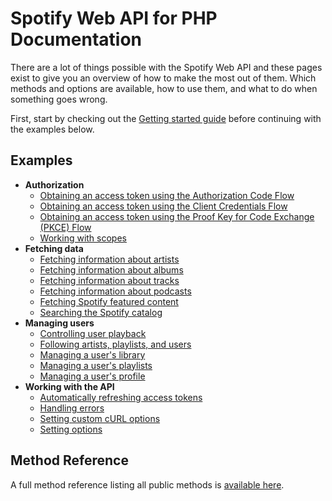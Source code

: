 # Spotify Web API for PHP Documentation
There are a lot of things possible with the Spotify Web API and these pages exist to give you an overview of how to make the most out of them. Which methods and options are available, how to use them, and what to do when something goes wrong.

First, start by checking out the [Getting started guide](/docs/getting-started.md) before continuing with the examples below.

## Examples
* **Authorization**
    * [Obtaining an access token using the Authorization Code Flow](/docs/examples/access-token-with-authorization-code-flow.md)
    * [Obtaining an access token using the Client Credentials Flow](/docs/examples/access-token-with-client-credentials-flow.md)
    * [Obtaining an access token using the Proof Key for Code Exchange (PKCE) Flow](/docs/examples/access-token-with-pkce-flow.md)
    * [Working with scopes](/docs/examples/working-with-scopes.md)
* **Fetching data**
    * [Fetching information about artists](/docs/examples/fetching-artist-information.md)
    * [Fetching information about albums](/docs/examples/fetching-album-information.md)
    * [Fetching information about tracks](/docs/examples/fetching-track-information.md)
    * [Fetching information about podcasts](/docs/examples/fetching-podcast-information.md)
    * [Fetching Spotify featured content](/docs/examples/fetching-spotify-featured-content.md)
    * [Searching the Spotify catalog](/docs/examples/searching-the-spotify-catalog.md)
* **Managing users**
    * [Controlling user playback](/docs/examples/controlling-user-playback.md)
    * [Following artists, playlists, and users](/docs/examples/following-artists-playlists-and-users.md)
    * [Managing a user's library](/docs/examples/managing-user-library.md)
    * [Managing a user's playlists](/docs/examples/managing-user-playlists.md)
    * [Managing a user's profile](/docs/examples/managing-user-profiles.md)
* **Working with the API**
    * [Automatically refreshing access tokens](/docs/examples/automatically-refreshing-access-tokens.md)
    * [Handling errors](/docs/examples/handling-errors.md)
    * [Setting custom cURL options](/docs/examples/setting-custom-curl-options.md)
    * [Setting options](/docs/examples/setting-options.md)

## Method Reference
A full method reference listing all public methods is [available here](/docs/method-reference/).
